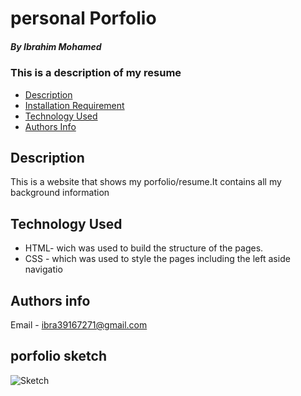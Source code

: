# personal Porfolio

##### By Ibrahim Mohamed
### This is a description of my resume


+ [Description](#description)
+ [Installation Requirement](#Installation)
+ [Technology Used](#technology-used)
+ [Authors Info](#author-Info)


## Description
<p>This is a website that shows my porfolio/resume.It contains all my background information

## Technology Used
* HTML- wich was used to build the structure of the pages.
* CSS - which was used to style the pages including the left aside navigatio
## Authors info
Email - ibra39167271@gmail.com
## porfolio sketch
  ![Sketch](https://github.com/ibrahimmohamed3/week-1-project/assets/132682305/dae15477-392f-4ce9-805a-0967e880d83f)



